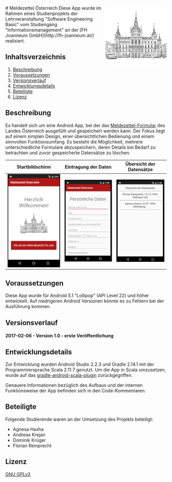 <img align="right" src="app/src/main/res/drawable/ic_launcher.png" />
# Meldezettel Österreich
Diese App wurde im Rahmen eines Studienprojekts der Lehrveranstaltung "Software Engineering Basic" vom Studiengang "Informationsmanagement" an der [FH Joanneum GmbH](http://fh-joanneum.at/) realisiert.

## Inhaltsverzeichnis
1. [Beschreibung](#beschreibung)
2. [Voraussetzungen](#voraussetzungen)
3. [Versionsverlauf](#versionsverlauf)
4. [Entwicklungsdetails](#entwicklungsdetails)
5. [Beteiligte](#beteiligte)
6. [Lizenz](#lizenz)

## Beschreibung
Es handelt sich um eine Android App, bei der das [Meldezettel-Formular](http://www.graz.at/cms/dokumente/10024916/e05a999a/Meldezettel.pdf) des Landes Österreich ausgefüllt und gespeichert werden kann. Der Fokus liegt auf einem simplen Design, einer übersichtlichen Bedienung und einem sinnvollen Funktionsumfang. Es besteht die Möglichkeit, mehrere unterschiedliche Formulare abzuspeichern, deren Details bei Bedarf zu betrachten und zuvor gespeicherte Datensätze zu löschen.

| Startbildschirm | Eintragung der Daten | Übersicht der Datensätze |
|:-------------:|:-------------:|:-----:|
| ![Startbildschirm](/images/welcomescreen.png "Startbildschirm") | ![Eintragung der Daten](/images/persdata.png "Eintragung der Daten") | ![Datenübersicht](/images/dataoverview.png "Datenübersicht") |

## Voraussetzungen
Diese App wurde für Android 5.1 "Lollipop" (API Level 22) und höher entwickelt. Auf niedrigeren Android Versionen könnte es zu Fehlern bei der Ausführung kommen.

## Versionsverlauf
#### 2017-02-06 - Version 1.0 - erste Veröffentlichung

## Entwicklungsdetails
Zur Entwicklung wurden Android Studio 2.2.3 und Gradle 2.14.1 mit der Programmiersprache Scala 2.11.7 genutzt. Um die App in Scala umzusetzen, wurde auf das [gradle-android-scala-plugin](https://github.com/rladstaetter/gradle-android-scala-plugin) zurückgegriffen.

Genauere Informationen bezüglich des Aufbaus und der internen Funktionsweise der App befinden sich in den Code-Kommentaren.

## Beteiligte
Folgende Studierende waren an der Umsetzung des Projekts beteiligt:
* Agnesa Haxha
* Andreas Krejan
* Dominik Krüger
* Florian Reinprecht

## Lizenz
[GNU GPLv3](LICENSE.txt)
